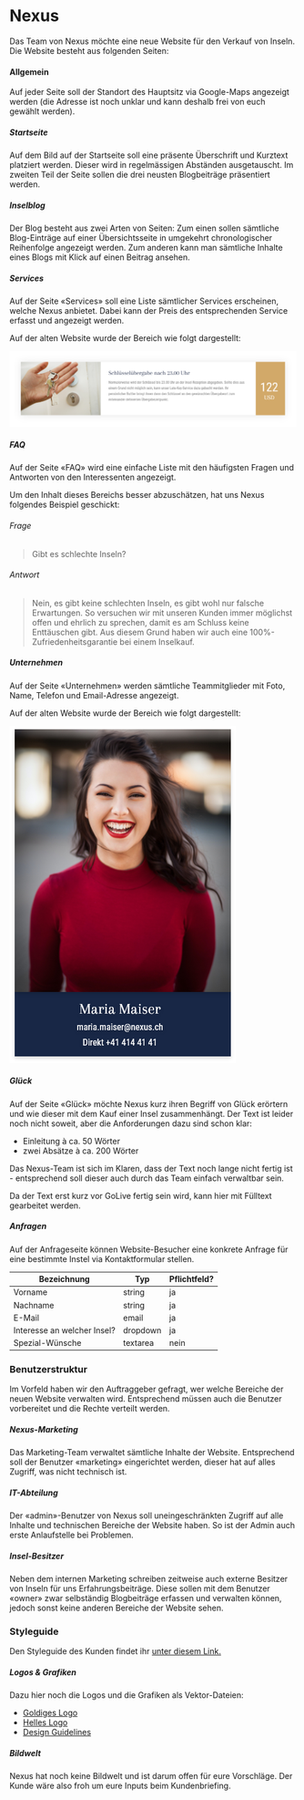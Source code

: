 # Nexus
Das Team von Nexus möchte eine neue Website für den Verkauf von Inseln. Die Website besteht aus folgenden Seiten:

#### Allgemein
Auf jeder Seite soll der Standort des Hauptsitz via Google-Maps angezeigt werden (die Adresse ist noch unklar und kann deshalb frei von euch gewählt werden).

##### Startseite
Auf dem Bild auf der Startseite soll eine präsente Überschrift und Kurztext platziert werden. Dieser wird in regelmässigen Abständen ausgetauscht. Im zweiten Teil der Seite sollen die drei neusten Blogbeiträge präsentiert werden.

##### Inselblog
Der Blog besteht aus zwei Arten von Seiten: Zum einen sollen sämtliche Blog-Einträge auf einer Übersichtsseite in umgekehrt chronologischer Reihenfolge angezeigt werden. Zum anderen kann man sämtliche Inhalte eines Blogs mit Klick auf einen Beitrag ansehen.

##### Services
Auf der Seite «Services» soll eine Liste sämtlicher Services erscheinen, welche Nexus anbietet. Dabei kann der Preis des entsprechenden Service erfasst und angezeigt werden.

Auf der alten Website wurde der Bereich wie folgt dargestellt:

![Darstellung Services - alte Website](src/old_services.png)

##### FAQ
Auf der Seite «FAQ» wird eine einfache Liste mit den häufigsten Fragen und Antworten von den Interessenten angezeigt.

Um den Inhalt dieses Bereichs besser abzuschätzen, hat uns Nexus folgendes Beispiel geschickt:

###### Frage
> Gibt es schlechte Inseln?

###### Antwort
> Nein, es gibt keine schlechten Inseln, es gibt wohl nur falsche Erwartungen. So versuchen wir mit unseren Kunden immer möglichst offen und ehrlich zu sprechen, damit es am Schluss keine Enttäuschen gibt. Aus diesem Grund haben wir auch eine 100%-Zufriedenheitsgarantie bei einem Inselkauf.

##### Unternehmen
Auf der Seite «Unternehmen» werden sämtliche Teammitglieder mit Foto, Name, Telefon und Email-Adresse angezeigt.

Auf der alten Website wurde der Bereich wie folgt dargestellt:

![Darstellung Team - alte Website](src/old_team.png)

##### Glück
Auf der Seite «Glück» möchte Nexus kurz ihren Begriff von Glück erörtern und wie dieser mit dem Kauf einer Insel zusammenhängt. Der Text ist leider noch nicht soweit, aber die Anforderungen dazu sind schon klar:

* Einleitung à ca. 50 Wörter
* zwei Absätze à ca. 200 Wörter

Das Nexus-Team ist sich im Klaren, dass der Text noch lange nicht fertig ist  - entsprechend soll dieser auch durch das Team einfach verwaltbar sein.

Da der Text erst kurz vor GoLive fertig sein wird, kann hier mit Fülltext gearbeitet werden.

##### Anfragen
Auf der Anfrageseite können Website-Besucher eine konkrete Anfrage für eine bestimmte Instel via Kontaktformular stellen.

| Bezeichnung                       | Typ      | Pflichtfeld? |
|-----------------------------------|----------|-------------|
| Vorname                           | string   | ja          |
| Nachname                          | string   | ja          |
| E-Mail                             | email    | ja          |
| Interesse an welcher Insel? | dropdown | ja          |
| Spezial-Wünsche                         | textarea | nein        |

### Benutzerstruktur
Im Vorfeld haben wir den Auftraggeber gefragt, wer welche Bereiche der neuen Website verwalten wird. Entsprechend müssen auch die Benutzer vorbereitet und die Rechte verteilt werden.

##### Nexus-Marketing
Das Marketing-Team verwaltet sämtliche Inhalte der Website. Entsprechend soll der Benutzer «marketing» eingerichtet werden, dieser hat auf alles Zugriff, was nicht technisch ist.

##### IT-Abteilung
Der «admin»-Benutzer von Nexus soll uneingeschränkten Zugriff auf alle Inhalte und technischen Bereiche der Website haben. So ist der Admin auch erste Anlaufstelle bei Problemen.

##### Insel-Besitzer
Neben dem internen Marketing schreiben zeitweise auch externe Besitzer von Inseln für uns Erfahrungsbeiträge. Diese sollen mit dem Benutzer «owner» zwar selbständig Blogbeiträge erfassen und verwalten können, jedoch sonst keine anderen Bereiche der Website sehen.

### Styleguide
Den Styleguide des Kunden findet ihr [unter diesem Link.](../src/Styleguide%20Nexus.pdf)

##### Logos & Grafiken
Dazu hier noch die Logos und die Grafiken als Vektor-Dateien:


* [Goldiges Logo](src/logo_gold.svg)
* [Helles Logo](src/logo_white.svg)
* [Design Guidelines](src/guidelines.jpg)

##### Bildwelt
Nexus hat noch keine Bildwelt und ist darum offen für eure Vorschläge. Der Kunde wäre also froh um eure Inputs beim Kundenbriefing.
